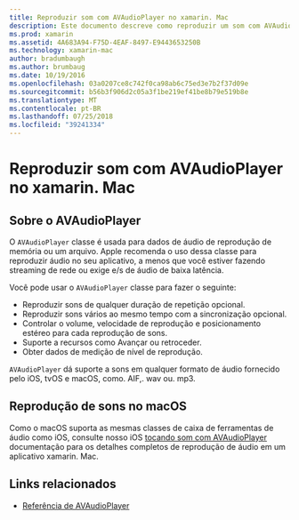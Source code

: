 ```yaml
---
title: Reproduzir som com AVAudioPlayer no xamarin. Mac
description: Este documento descreve como reproduzir um som com AVAudioPlayer em um aplicativo xamarin. Mac. Ele aborda AVAudioPlayer em um alto nível e links para outros documentos que explora a ele mais detalhadamente.
ms.prod: xamarin
ms.assetid: 4A683A94-F75D-4EAF-8497-E9443653250B
ms.technology: xamarin-mac
author: bradumbaugh
ms.author: brumbaug
ms.date: 10/19/2016
ms.openlocfilehash: 03a0207ce8c742f0ca98ab6c75ed3e7b2f37d09e
ms.sourcegitcommit: b56b3f906d2c05a3f1be219ef41be8b79e519b8e
ms.translationtype: MT
ms.contentlocale: pt-BR
ms.lasthandoff: 07/25/2018
ms.locfileid: "39241334"
---
```

# <a name="playing-sound-with-avaudioplayer-in-xamarinmac"></a>Reproduzir som com AVAudioPlayer no xamarin. Mac

## <a name="about-the-avaudioplayer"></a>Sobre o AVAudioPlayer

O `AVAudioPlayer` classe é usada para dados de áudio de reprodução de memória ou um arquivo. Apple recomenda o uso dessa classe para reproduzir áudio no seu aplicativo, a menos que você estiver fazendo streaming de rede ou exige e/s de áudio de baixa latência.

Você pode usar o `AVAudioPlayer` classe para fazer o seguinte:

- Reproduzir sons de qualquer duração de repetição opcional.
- Reproduzir sons vários ao mesmo tempo com a sincronização opcional.
- Controlar o volume, velocidade de reprodução e posicionamento estéreo para cada reprodução de sons.
- Suporte a recursos como Avançar ou retroceder.
- Obter dados de medição de nível de reprodução.

`AVAudioPlayer` dá suporte a sons em qualquer formato de áudio fornecido pelo iOS, tvOS e macOS, como. AIF,. wav ou. mp3.

## <a name="playing-sounds-in-macos"></a>Reprodução de sons no macOS

Como o macOS suporta as mesmas classes de caixa de ferramentas de áudio como iOS, consulte nosso iOS [tocando som com AVAudioPlayer](https://github.com/xamarin/recipes/tree/master/Recipes/ios/media/sound/avaudioplayer) documentação para os detalhes completos de reprodução de áudio em um aplicativo xamarin. Mac.

## <a name="related-links"></a>Links relacionados

- [Referência de AVAudioPlayer](https://developer.apple.com/documentation/avfoundation/avaudioplayer)
